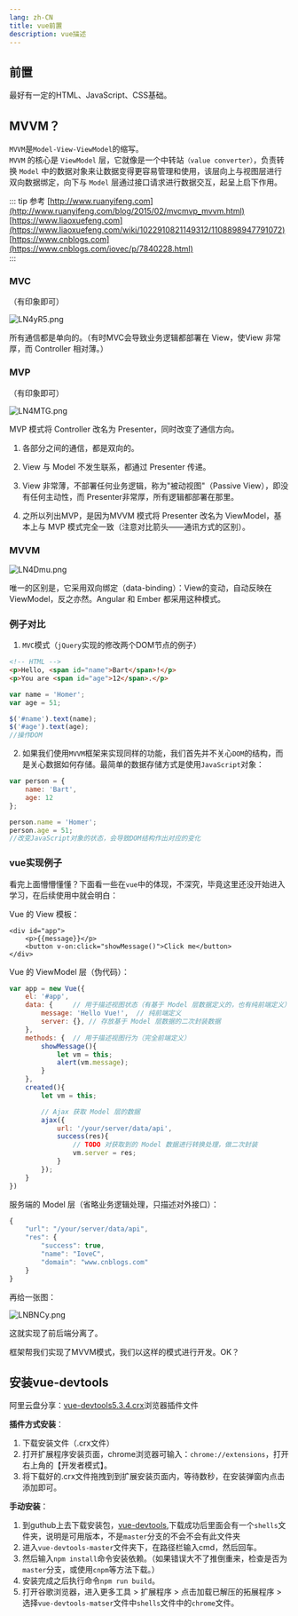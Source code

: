 ```yaml
---
lang: zh-CN
title: vue前置
description: vue描述
---
```


## 前置

最好有一定的HTML、JavaScript、CSS基础。

## MVVM？

`MVVM`是`Model-View-ViewModel`的缩写。<br>
`MVVM` 的核心是 `ViewModel` 层，它就像是一个中转站`（value converter）`，负责转换 `Model` 中的数据对象来让数据变得更容易管理和使用，该层向上与视图层进行双向数据绑定，向下与 `Model` 层通过接口请求进行数据交互，起呈上启下作用。

::: tip 参考
[http://www.ruanyifeng.com](http://www.ruanyifeng.com/blog/2015/02/mvcmvp_mvvm.html)<br>
[https://www.liaoxuefeng.com](https://www.liaoxuefeng.com/wiki/1022910821149312/1108898947791072)<br>
[https://www.cnblogs.com](https://www.cnblogs.com/iovec/p/7840228.html)<br>
:::

### MVC
（有印象即可）

![LN4yR5.png](https://s6.jpg.cm/2022/01/04/LN4yR5.png)

所有通信都是单向的。（有时MVC会导致业务逻辑都部署在 View，使View 非常厚，而 Controller 相对薄。）

### MVP
（有印象即可）

![LN4MTG.png](https://s6.jpg.cm/2022/01/04/LN4MTG.png)

MVP 模式将 Controller 改名为 Presenter，同时改变了通信方向。
1. 各部分之间的通信，都是双向的。

2. View 与 Model 不发生联系，都通过 Presenter 传递。

3. View 非常薄，不部署任何业务逻辑，称为"被动视图"（Passive View），即没有任何主动性，而 Presenter非常厚，所有逻辑都部署在那里。

4. 之所以列出MVP，是因为MVVM 模式将 Presenter 改名为 ViewModel，基本上与 MVP 模式完全一致（注意对比箭头——通讯方式的区别）。

### MVVM

![LN4Dmu.png](https://s6.jpg.cm/2022/01/04/LN4Dmu.png)

唯一的区别是，它采用双向绑定（data-binding）：View的变动，自动反映在 ViewModel，反之亦然。Angular 和 Ember 都采用这种模式。

### 例子对比

1. `MVC`模式（`jQuery`实现的修改两个DOM节点的例子）

```html
<!-- HTML -->
<p>Hello, <span id="name">Bart</span>!</p>
<p>You are <span id="age">12</span>.</p>
```
```js
var name = 'Homer';
var age = 51;

$('#name').text(name);
$('#age').text(age);
//操作DOM
```

2. 如果我们使用`MVVM`框架来实现同样的功能，我们首先并不关心`DOM`的结构，而是关心数据如何存储。最简单的数据存储方式是使用`JavaScript`对象：

```js
var person = {
    name: 'Bart',
    age: 12
};

person.name = 'Homer';
person.age = 51;
//改变JavaScript对象的状态，会导致DOM结构作出对应的变化
```

### vue实现例子

看完上面懵懵懂懂？下面看一些在`vue`中的体现，不深究，毕竟这里还没开始进入学习，在后续使用中就会明白：

Vue 的 View 模板：

```vue
<div id="app">
    <p>{{message}}</p>
    <button v-on:click="showMessage()">Click me</button>
</div>
```

Vue 的 ViewModel 层（伪代码）：

```js
var app = new Vue({
    el: '#app',
    data: {     // 用于描述视图状态（有基于 Model 层数据定义的，也有纯前端定义）
        message: 'Hello Vue!',  // 纯前端定义
        server: {}, // 存放基于 Model 层数据的二次封装数据
    },
    methods: {  // 用于描述视图行为（完全前端定义）
        showMessage(){
            let vm = this;
            alert(vm.message);
        }
    },
    created(){
        let vm = this;

        // Ajax 获取 Model 层的数据
        ajax({
            url: '/your/server/data/api',
            success(res){
                // TODO 对获取到的 Model 数据进行转换处理，做二次封装
                vm.server = res;
            }
        });
    }
})
```

服务端的 Model 层（省略业务逻辑处理，只描述对外接口）：

```js
{
    "url": "/your/server/data/api",
    "res": {
        "success": true,
        "name": "IoveC",
        "domain": "www.cnblogs.com"
    }
}
```

再给一张图：

![LNBNCy.png](https://s6.jpg.cm/2022/01/04/LNBNCy.png)

这就实现了前后端分离了。

框架帮我们实现了MVVM模式，我们以这样的模式进行开发。OK？

## 安装vue-devtools

阿里云盘分享：[vue-devtools5.3.4.crx](https://www.aliyundrive.com/s/xcqqvUnWqeV)浏览器插件文件

**插件方式安装**：
 1. 下载安装文件（.crx文件）
 2. 打开扩展程序安装页面，chrome浏览器可输入：`chrome://extensions`，打开右上角的【开发者模式】。
 3. 将下载好的.crx文件拖拽到到扩展安装页面内，等待数秒，在安装弹窗内点击添加即可。



 **手动安装**：

1. 到guthub上去下载安装包，[vue-devtools](https://github.com/vuejs/vue-devtools/tree/master),下载成功后里面会有一个`shells`文件夹，说明是可用版本，不是`master`分支的不会不会有此文件夹
2. 进入`vue-devtools-master`文件夹下，在路径栏输入cmd，然后回车。
3. 然后输入`npm install`命令安装依赖。（如果错误大不了推倒重来，检查是否为`master`分支，或使用`cnpm`等方法下载。）
4. 安装完成之后执行命令`npm run build`。
5. 打开谷歌浏览器，进入更多工具 > 扩展程序 > 点击加载已解压的拓展程序 > 选择`vue-devtools-matser`文件中`shells`文件中的`chrome`文件。